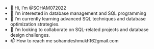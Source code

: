 - 👋 Hi, I’m @SOHAM072022
- 👀 I’m interested  in database management and SQL programming
- 🌱 I’m currently learning advanced SQL techniques and database optimization strategies.
- 💞️ I’m looking to collaborate on SQL-related projects and database design challenges.
- 📫 How to reach me sohamdeshmukh162gmail.com

<!---
SOHAM072022/SOHAM072022 is a ✨ special ✨ repository because its `README.md` (this file) appears on your GitHub profile.
You can click the Preview link to take a look at your changes.
--->
